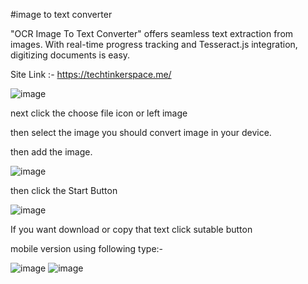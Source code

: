 #image to text converter

"OCR Image To Text Converter" offers seamless text extraction from images. With real-time progress tracking and Tesseract.js integration, digitizing documents is easy.

Site Link :- https://techtinkerspace.me/

![image](https://github.com/deemalvidarshana/OCR-Image-To-Text/assets/155978063/fd2a4df4-2a52-4f33-b985-c7d6fbc641c1)

next click the choose file icon or left image 

then select the image you should convert image in your device.

then add the image.

![image](https://github.com/deemalvidarshana/OCR-Image-To-Text/assets/155978063/58eae5a4-9216-4642-8cfa-130a670c4a76)

then click the Start Button 

![image](https://github.com/deemalvidarshana/OCR-Image-To-Text/assets/155978063/b79961d8-e9af-4b32-83fd-a6f1188bc1b2)

If you want download or copy that text click sutable button

mobile version using following type:-

![image](https://github.com/deemalvidarshana/OCR-Image-To-Text/assets/155978063/2f3935b9-0c99-4d3c-ace3-074a92e26893)  ![image](https://github.com/deemalvidarshana/OCR-Image-To-Text/assets/155978063/b0f47827-90a2-44d8-b4a2-bb0fb1edb585)

